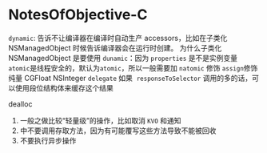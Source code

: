 # NotesOfObjective-C

`dynamic`: 告诉不让编译器在编译时自动生产 accessors，比如在子类化 NSManagedObject 时候告诉编译器会在运行时创建。
为什么子类化 NSManagedObject 是要使用 `dunamic`：因为 `properties` 是不是实例变量
`atomic`是线程安全的，默认为`atomic`，所以一般需要加 `natomic` 修饰
`assign`修饰纯量 CGFloat NSInteger
`delegate` 如果  `responseToSelector` 调用的多的话，可以使用段位结构体来缓存这个结果

dealloc
1. 一般之做比较“轻量级”的操作，比如取消 `KVO` 和通知
2. 中不要调用存取方法，因为有可能覆写这些方法导致不能被回收
3. 不要执行异步操作
